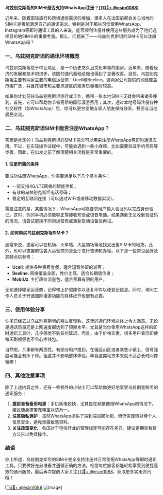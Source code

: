 **乌兹别克斯坦的SIM卡是否支持WhatsApp注册？[[TG💪+ @esim1088](https://t.me/s/esim1088)]**

近年来，随着国际旅行和跨境通信需求的增加，很多人在出国前都会关心当地的SIM卡是否能满足自己的通讯需求。特别是对于那些习惯使用WhatsApp、Instagram等即时通讯工具的人来说，能否顺利注册并使用这些服务成为了他们选择目的地SIM卡的重要考量。那么，问题来了——乌兹别克斯坦的SIM卡可以注册WhatsApp吗？

### 一、乌兹别克斯坦的通讯环境概览

乌兹别克斯坦位于中亚地区，是一个历史悠久且文化丰富的国家。近年来，随着经济的发展和技术的进步，该国的通讯基础设施也得到了显著改善。目前，乌兹别克斯坦主要有两家主要的电信运营商：Ucell和Beeline。这两家公司提供的网络覆盖范围广泛，并且在城市和主要旅游区的服务质量相对较高。

如果你计划前往乌兹别克斯坦旅行或工作，携带一张本地SIM卡无疑会带来诸多便利。首先，它可以帮助你节省高昂的国际漫游费用；其次，通过本地号码注册各种社交软件（如WhatsApp）后，你可以更方便地与家人朋友保持联系，甚至与当地居民交流。

### 二、乌兹别克斯坦SIM卡能否注册WhatsApp？

答案是肯定的！乌兹别克斯坦的SIM卡完全可以用来注册WhatsApp等即时通讯应用。不过，在实际操作过程中，可能会遇到一些小麻烦，比如需要验证手机号码等步骤。因此，在出发之前了解清楚相关流程是非常重要的。

#### 1. 注册所需的条件
要成功注册WhatsApp，你需要满足以下几个基本条件：
- 一部支持4G/LTE网络的智能手机；
- 有效的乌兹别克斯坦电话号码；
- 稳定的互联网连接（可以通过WiFi或者移动数据实现）。

需要注意的是，某些情况下，WhatsApp可能要求用户输入验证码以完成身份验证。这时，你的手机必须能够正常接收短信或语音电话。如果遇到无法收到验证码的情况，请尝试更换不同的运营商或重新启动设备后再试。

#### 2. 如何购买乌兹别克斯坦SIM卡？
通常来说，游客可以在机场、火车站、大型商场等地找到出售SIM卡的地方。此外，也可以直接前往各大运营商的营业厅进行咨询和办理。以下是一些常见品牌及其特点供参考：

- **Ucell**: 提供多种资费套餐，适合短暂停留的游客；
- **Beeline**: 网络覆盖全面，性价比高，适合长期居住者；
- **MobiUz**: 主打廉价流量包，适合预算有限的用户。

无论选择哪家运营商，记得带上护照原件以及复印件以便登记信息。同时，询问工作人员关于开通国际漫游功能的具体细节也很有必要。

### 三、使用体验分享

许多已经去过乌兹别克斯坦的朋友反馈称，这里的通讯环境总体上令人满意。无论是通话质量还是上网速度都达到了预期水平。尤其是当你使用WhatsApp这样的即时通讯工具时，几乎感觉不到任何延迟。而且，由于价格实惠，很多用户表示即使每天刷视频也不会心疼钱包。

当然啦，凡事都有两面性。有部分用户提到，在偏远山区或者某些小镇上，信号强度可能会有所下降。但这并不影响整体体验，毕竟这类地方本来就不适合长时间停留嘛！

### 四、其他注意事项

除了上述内容之外，还有一些额外的小贴士可以帮助你更好地享受乌兹别克斯坦的通讯服务：

1. **提前准备备用电源**：手机耗电较快，尤其是在频繁使用WhatsApp的情况下。建议随身携带充电宝以防万一。
2. **注意隐私保护**：虽然WhatsApp提供了端到端加密功能，但仍需谨慎对待个人信息安全，避免泄露敏感资料。
3. **关注政策变化**：各国对于电信行业的管理规定可能存在差异，建议定期查看官方公告以免误操作。

### 结语

综上所述，乌兹别克斯坦的SIM卡完全支持注册并正常使用WhatsApp等即时通讯工具。只要做好充分准备并遵循正确的方法，相信每位旅客都能轻松享受到便捷高效的通讯服务。最后再次提醒大家关注[TG💪+ @esim1088](https://t.me/s/esim1088)，获取更多实用资讯哦！

[[TG💪+ @esim1088](https://t.me/s/esim1088) ![Image](https://i.postimg.cc/4NQfJmqS/Snipaste-2025-05-13-00-14-12.png)]